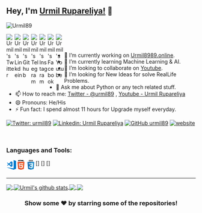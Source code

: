 ## Hey, I'm [Urmil Rupareliya!](https://urmil8989.online) 👋

<p align="left"> <img src="https://komarev.com/ghpvc/?username=urmil89&label=Views&color=blue&style=plastic" alt="Urmil89" /> </p>

<a href="https://twitter.com/urmil89">
  <img align="left" alt="Urmil's Twitter" width="22px" src="https://cdn.jsdelivr.net/npm/simple-icons@v3/icons/twitter.svg" />
</a>
<a href="https://linkedin.com/in/urmil89">
  <img align="left" alt="Urmil's Linkdein" width="22px" src="https://cdn.jsdelivr.net/npm/simple-icons@v3/icons/linkedin.svg" />
</a>
<a href="https://github.com/urmil89">
  <img align="left" alt="Urmil's Github" width="22px" src="https://cdn.jsdelivr.net/npm/simple-icons@v3/icons/github.svg" />
</a>
<a href="https://t.me/urmil89">
  <img align="left" alt="Urmil's Telegram" width="22px" src="https://cdn.jsdelivr.net/npm/simple-icons@v3/icons/telegram.svg" />
</a>
<a href="https://instagram.com/urmil_developer/">
  <img align="left" alt="Urmil's Instagram" width="22px" src="https://cdn.jsdelivr.net/npm/simple-icons@v3/icons/instagram.svg" />
</a>
<a href="https://www.facebook.com/urmil89/">
  <img align="left" alt="Urmil's Facebook" width="22px" src="https://cdn.jsdelivr.net/npm/simple-icons@v3/icons/facebook.svg" />
</a>
<a href="https://www.youtube.com/channel/UChcx6h6uwHPDjKUgZvGDAHA">
  <img align="left" alt="Urmil's Youtube" width="22px" src="https://cdn.jsdelivr.net/npm/simple-icons@v3/icons/youtube.svg" />
</a>

<br/>
<br/>

- 🔭 I’m currently working on [Urmil8989.online](https://urmil8989.online).
- 🌱 I’m currently learning Machine Learning & AI.
- 👯 I’m looking to collaborate on [Youtube](https://youtube.com/channel/UChcx6h6uwHPDjKUgZvGDAHA).
- 🤔 I’m looking for New Ideas for solve RealLife Problems.
- 💬 Ask me about Python or any tech related stuff.
- 📫 How to reach me: [Twitter - @urmil89](https://twitter.com/urmil89) , [Youtube - Urmil Rupareliya](https://youtube.com/channel/UChcx6h6uwHPDjKUgZvGDAHA)
- 😄 Pronouns: He/His
- ⚡ Fun fact: I spend almost 11 hours for Upgrade myself everyday.

[![Twitter: urmil89](https://img.shields.io/twitter/follow/urmil89?style=social)](https://twitter.com/urmil89)
[![Linkedin: Urmil Rupareliya](https://img.shields.io/badge/-urmil89-blue?style=flat-square&logo=Linkedin&logoColor=white&link=https://www.linkedin.com/in/urmil89/)](https://www.linkedin.com/in/urmil89/)
[![GitHub urmil89](https://img.shields.io/github/followers/urmil89?label=follow&style=social)](https://github.com/urmil89)
[![website](https://img.shields.io/badge/PortfolioWebsite-urmil89-2648ff?style=flat-square&logo=google-chrome)](https://urmil8989.online/)

<br />

### Languages and Tools:

[<img align="left" alt="Visual Studio Code" width="26px" src="https://raw.githubusercontent.com/github/explore/80688e429a7d4ef2fca1e82350fe8e3517d3494d/topics/visual-studio-code/visual-studio-code.png" />]
[<img align="left" alt="HTML5" width="26px" src="https://raw.githubusercontent.com/github/explore/80688e429a7d4ef2fca1e82350fe8e3517d3494d/topics/html/html.png" />]
[<img align="left" alt="CSS3" width="26px" src="https://raw.githubusercontent.com/github/explore/80688e429a7d4ef2fca1e82350fe8e3517d3494d/topics/css/css.png" />]
<br />
<br />

---

<a href="https://github.com/urmil89">
  <img align="center" src="https://github-readme-stats.vercel.app/api/top-langs/?username=urmil89&theme=dark&hide_langs_below=1" />
</a>
<a href="https://github.com/urmil89">
 <img align="center" src="https://github-readme-stats.vercel.app/api?username=urmil89&show_icons=true&theme=dark&line_height=27" alt="Urmil's github stats"/>
</a>
<a href="https://github.com/urmil89/FlutterExampleApps">
  <img align="center" src="https://github-readme-stats.vercel.app/api/pin/?username=urmil89&repo=mystationary&theme=dark" />

</a>
<a href="https://github.com/urmil89/VelocityX">
 <img align="center" src="https://github-readme-stats.vercel.app/api/pin/?username=urmil89&repo=CRUD-PHP&theme=dark" />
</a>

<div align="center">

### Show some ❤️ by starring some of the repositories!

</div>
